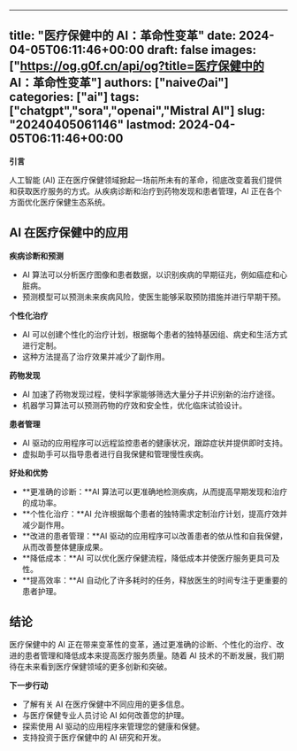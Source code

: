 
---
title: "医疗保健中的 AI：革命性变革"
date: 2024-04-05T06:11:46+00:00
draft: false
images: ["https://og.g0f.cn/api/og?title=医疗保健中的 AI：革命性变革"]
authors: ["naiveのai"]
categories: ["ai"]
tags: ["chatgpt","sora","openai","Mistral AI"]
slug: "20240405061146"
lastmod: 2024-04-05T06:11:46+00:00
---
**引言**

人工智能 (AI) 正在医疗保健领域掀起一场前所未有的革命，彻底改变着我们提供和获取医疗服务的方式。从疾病诊断和治疗到药物发现和患者管理，AI 正在各个方面优化医疗保健生态系统。

## AI 在医疗保健中的应用

**疾病诊断和预测**

* AI 算法可以分析医疗图像和患者数据，以识别疾病的早期征兆，例如癌症和心脏病。
* 预测模型可以预测未来疾病风险，使医生能够采取预防措施并进行早期干预。

**个性化治疗**

* AI 可以创建个性化的治疗计划，根据每个患者的独特基因组、病史和生活方式进行定制。
* 这种方法提高了治疗效果并减少了副作用。

**药物发现**

* AI 加速了药物发现过程，使科学家能够筛选大量分子并识别新的治疗途径。
* 机器学习算法可以预测药物的疗效和安全性，优化临床试验设计。

**患者管理**

* AI 驱动的应用程序可以远程监控患者的健康状况，跟踪症状并提供即时支持。
* 虚拟助手可以指导患者进行自我保健和管理慢性疾病。

**好处和优势**

* **更准确的诊断：**AI 算法可以更准确地检测疾病，从而提高早期发现和治疗的成功率。
* **个性化治疗：**AI 允许根据每个患者的独特需求定制治疗计划，提高疗效并减少副作用。
* **改进的患者管理：**AI 驱动的应用程序可以改善患者的依从性和自我保健，从而改善整体健康成果。
* **降低成本：**AI 可以优化医疗保健流程，降低成本并使医疗服务更具可及性。
* **提高效率：**AI 自动化了许多耗时的任务，释放医生的时间专注于更重要的患者护理。

## 结论

医疗保健中的 AI 正在带来变革性的变革，通过更准确的诊断、个性化的治疗、改进的患者管理和降低成本来提高医疗服务质量。随着 AI 技术的不断发展，我们期待在未来看到医疗保健领域的更多创新和突破。

**下一步行动**

* 了解有关 AI 在医疗保健中不同应用的更多信息。
* 与医疗保健专业人员讨论 AI 如何改善您的护理。
* 探索使用 AI 驱动的应用程序来管理您的健康和保健。
* 支持投资于医疗保健中的 AI 研究和开发。